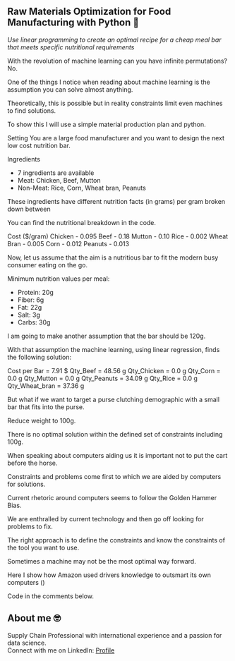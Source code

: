 ## Raw Materials Optimization for Food Manufacturing with Python 🥫
*Use linear programming to create an optimal recipe for a cheap meal bar that meets specific nutritional requirements*

With the revolution of machine learning can you have infinite permutations? No.

One of the things I notice when reading about machine learning is the assumption you can solve almost anything.

Theoretically, this is possible but in reality constraints limit even machines to find solutions.

To show this I will use a simple material production plan and python.

Setting
You are a large food manufacturer and you want to design the next low cost nutrition bar.

Ingredients
- 7 ingredients are available
- Meat: Chicken, Beef, Mutton
- Non-Meat: Rice, Corn, Wheat bran, Peanuts

These ingredients have different nutrition facts (in grams) per gram broken down between

You can find the nutritional breakdown in the code.

Cost ($/gram)
Chicken - 0.095
Beef - 0.18
Mutton - 0.10
Rice - 0.002
Wheat Bran - 0.005
Corn - 0.012
Peanuts - 0.013

Now, let us assume that the aim is a nutritious bar to fit the modern busy consumer eating on the go.

Minimum nutrition values per meal:
- Protein: 20g
- Fiber: 6g
- Fat: 22g
- Salt: 3g
- Carbs: 30g

I am going to make another assumption that the bar should be 120g. 

With that assumption the machine learning, using linear regression, finds the following solution:

Cost per Bar = 7.91 $
Qty_Beef = 48.56 g
Qty_Chicken = 0.0 g
Qty_Corn = 0.0 g
Qty_Mutton = 0.0 g
Qty_Peanuts = 34.09 g
Qty_Rice = 0.0 g
Qty_Wheat_bran = 37.36 g

But what if we want to target a purse clutching demographic with a small bar that fits into the purse.

Reduce weight to 100g.

There is no optimal solution within the defined set of constraints including 100g.

When speaking about computers aiding us it is important not to put the cart before the horse. 

Constraints and problems come first to which we are aided by computers for solutions.

Current rhetoric around computers seems to follow the Golden Hammer Bias.

We are enthralled by current technology and then go off looking for problems to fix.

The right approach is to define the constraints and know the constraints of the tool you want to use.

Sometimes a machine may not be the most optimal way forward.

Here I show how Amazon used drivers knowledge to outsmart its own computers ()

Code in the comments below.

## About me 🤓
Supply Chain Professional with international experience and a passion for data science. \
Connect with me on LinkedIn: [Profile](https://www.linkedin.com/in/victorkharvey/)
